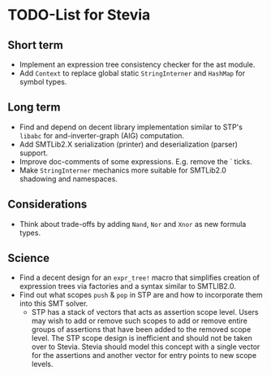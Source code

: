 # TODO-List for Stevia

## Short term

- Implement an expression tree consistency checker for the ast module.
- Add `Context` to replace global static `StringInterner` and `HashMap` for symbol types.

## Long term

- Find and depend on decent library implementation similar to STP's `libabc` for and-inverter-graph (AIG) computation.
- Add SMTLib2.X serialization (printer) and deserialization (parser) support.
- Improve doc-comments of some expressions. E.g. remove the ` ticks.
- Make `StringInterner` mechanics more suitable for SMTLib2.0 shadowing and namespaces.

## Considerations

- Think about trade-offs by adding `Nand`, `Nor` and `Xnor` as new formula types.

## Science

- Find a decent design for an `expr_tree!` macro that simplifies creation of expression trees via factories and a syntax similar to SMTLIB2.0.
- Find out what scopes `push` & `pop` in STP are and how to incorporate them into this SMT solver.
	- STP has a stack of vectors that acts as assertion scope level. Users may wish to add or remove such scopes to add or remove entire
	  groups of assertions that have been added to the removed scope level. The STP scope design is inefficient and should not be taken over to Stevia. Stevia should model this  concept with a single vector for the assertions and another vector for entry points to new scope levels.
